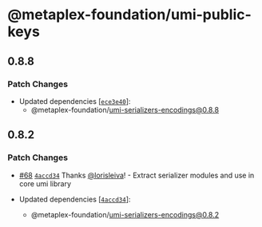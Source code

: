# @metaplex-foundation/umi-public-keys

## 0.8.8

### Patch Changes

- Updated dependencies [[`ece3e40`](https://github.com/metaplex-foundation/umi/commit/ece3e4063c792225f3fd5445c05198f3c4feeaa3)]:
  - @metaplex-foundation/umi-serializers-encodings@0.8.8

## 0.8.2

### Patch Changes

- [#68](https://github.com/metaplex-foundation/umi/pull/68) [`4accd34`](https://github.com/metaplex-foundation/umi/commit/4accd34f0a70d360321c42f395a2ad45cbadca16) Thanks [@lorisleiva](https://github.com/lorisleiva)! - Extract serializer modules and use in core umi library

- Updated dependencies [[`4accd34`](https://github.com/metaplex-foundation/umi/commit/4accd34f0a70d360321c42f395a2ad45cbadca16)]:
  - @metaplex-foundation/umi-serializers-encodings@0.8.2
